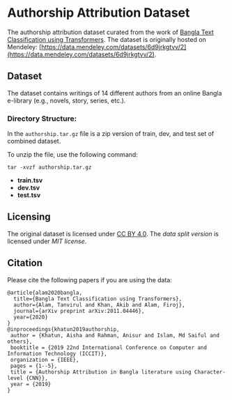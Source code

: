 # Authorship Attribution Dataset

The authorship attribution dataset curated from the work of [Bangla Text Classification using Transformers](https://arxiv.org/abs/2011.04446). The dataset is originally hosted on Mendeley: [https://data.mendeley.com/datasets/6d9jrkgtvv/2](https://data.mendeley.com/datasets/6d9jrkgtvv/2).

## Dataset
The dataset contains writings of 14 different authors from an online Bangla e-library (e.g., novels, story, series, etc.).

### Directory Structure:
In the `authorship.tar.gz` file is a zip version of train, dev, and test set of combined dataset.

To unzip the file, use the following command:
```unzip
tar -xvzf authorship.tar.gz

```
- **train.tsv**
- **dev.tsv**
- **test.tsv**

## Licensing
The original dataset is licensed under [CC BY 4.0](https://creativecommons.org/licenses/by/4.0/). The *data split version* is licensed under *MIT license*.

## Citation

Please cite the following papers if you are using the data:

```
@article{alam2020bangla,
  title={Bangla Text Classification using Transformers},
  author={Alam, Tanvirul and Khan, Akib and Alam, Firoj},
  journal={arXiv preprint arXiv:2011.04446},
  year={2020}
}
@inproceedings{khatun2019authorship,
 author = {Khatun, Aisha and Rahman, Anisur and Islam, Md Saiful and others},
 booktitle = {2019 22nd International Conference on Computer and Information Technology (ICCIT)},
 organization = {IEEE},
 pages = {1--5},
 title = {Authorship Attribution in Bangla literature using Character-level {CNN}},
 year = {2019}
}
```
